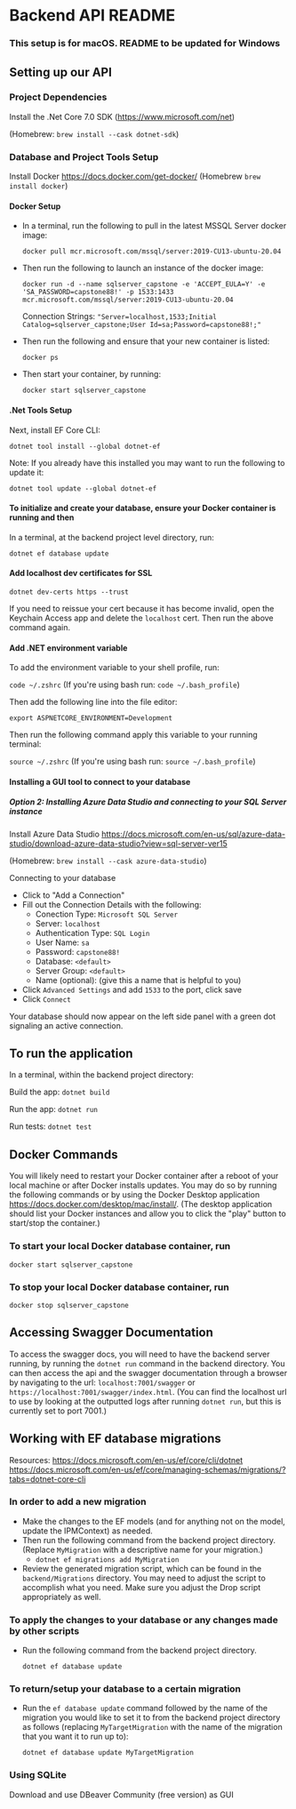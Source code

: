 # Backend API README
### This setup is for macOS. README to be updated for Windows

## Setting up our API

### Project Dependencies

Install the .Net Core 7.0 SDK (<https://www.microsoft.com/net>)

(Homebrew: `brew install --cask dotnet-sdk`)

### Database and Project Tools Setup

Install Docker <https://docs.docker.com/get-docker/>
(Homebrew `brew install docker`)

#### Docker Setup

- In a terminal, run the following to pull in the latest MSSQL Server docker image:

  `docker pull mcr.microsoft.com/mssql/server:2019-CU13-ubuntu-20.04`

- Then run the following to launch an instance of the docker image:

  `docker run -d --name sqlserver_capstone -e 'ACCEPT_EULA=Y' -e 'SA_PASSWORD=capstone88!' -p 1533:1433 mcr.microsoft.com/mssql/server:2019-CU13-ubuntu-20.04`

    Connection Strings: `"Server=localhost,1533;Initial Catalog=sqlserver_capstone;User Id=sa;Password=capstone88!;"`

- Then run the following and ensure that your new container is listed:

  `docker ps`

- Then start your container, by running:

  `docker start sqlserver_capstone`

#### .Net Tools Setup

Next, install EF Core CLI:

`dotnet tool install --global dotnet-ef`

Note: If you already have this installed you may want to run the following to update it:

`dotnet tool update --global dotnet-ef`

#### To initialize and create your database, ensure your Docker container is running and then

In a terminal, at the backend project level directory, run:

`dotnet ef database update`

#### Add localhost dev certificates for SSL

`dotnet dev-certs https --trust`

If you need to reissue your cert because it has become invalid, open the Keychain Access app and delete the `localhost` cert. Then run the above command again.

#### Add .NET environment variable

To add the environment variable to your shell profile, run:

`code ~/.zshrc` (If you're using bash run: `code ~/.bash_profile`)

Then add the following line into the file editor:

`export ASPNETCORE_ENVIRONMENT=Development`

Then run the following command apply this variable to your running terminal:

`source ~/.zshrc` (If you're using bash run: `source ~/.bash_profile`)

#### Installing a GUI tool to connect to your database

##### Option 2: Installing Azure Data Studio and connecting to your SQL Server instance

Install Azure Data Studio <https://docs.microsoft.com/en-us/sql/azure-data-studio/download-azure-data-studio?view=sql-server-ver15>

(Homebrew: `brew install --cask azure-data-studio`)

Connecting to your database

- Click to "Add a Connection"
- Fill out the Connection Details with the following:
  - Conection Type: `Microsoft SQL Server`
  - Server: `localhost`
  - Authentication Type: `SQL Login`
  - User Name: `sa`
  - Password: `capstone88!`
  - Database: `<default>`
  - Server Group: `<default>`
  - Name (optional): (give this a name that is helpful to you)
- Click `Advanced Settings` and add `1533` to the port, click save
- Click `Connect`

Your database should now appear on the left side panel with a green dot signaling an active connection.

## To run the application

In a terminal, within the backend project directory:

Build the app: `dotnet build`

Run the app: `dotnet run`

Run tests: `dotnet test`

## Docker Commands

You will likely need to restart your Docker container after a reboot of your local machine or after Docker installs updates. You may do so by running the following commands or by using the Docker Desktop application <https://docs.docker.com/desktop/mac/install/>. (The desktop application should list your Docker instances and allow you to click the "play" button to start/stop the container.)

### To start your local Docker database container, run

`docker start sqlserver_capstone`

### To stop your local Docker database container, run

`docker stop sqlserver_capstone`

## Accessing Swagger Documentation

To access the swagger docs, you will need to have the backend server running, by running the `dotnet run` command in the backend directory. You can then access the api and the swagger documentation through a browser by navigating to the url: `localhost:7001/swagger` or `https://localhost:7001/swagger/index.html`. (You can find the localhost url to use by looking at the outputted logs after running `dotnet run`, but this is currently set to port 7001.)

## Working with EF database migrations

Resources:
<https://docs.microsoft.com/en-us/ef/core/cli/dotnet>
<https://docs.microsoft.com/en-us/ef/core/managing-schemas/migrations/?tabs=dotnet-core-cli>

### In order to add a new migration

- Make the changes to the EF models (and for anything not on the model, update the IPMContext) as needed.
- Then run the following command from the backend project directory. (Replace `MyMigration` with a descriptive name for your migration.)
  - `dotnet ef migrations add MyMigration`
- Review the generated migration script, which can be found in the `backend/Migrations` directory. You may need to adjust the script to accomplish what you need. Make sure you adjust the Drop script appropriately as well.

### To apply the changes to your database or any changes made by other scripts

- Run the following command from the backend project directory.

  `dotnet ef database update`

### To return/setup your database to a certain migration

- Run the `ef database update` command followed by the name of the migration you would like to set it to from the backend project directory as follows (replacing `MyTargetMigration` with the name of the migration that you want it to run up to):

  `dotnet ef database update MyTargetMigration`

### Using SQLite
Download and use DBeaver Community (free version) as GUI